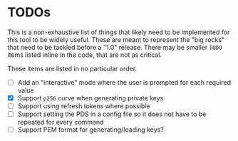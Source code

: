 # TODOs

This is a non-exhaustive list of things that likely need to be implemented for this tool to be widely useful.
These are meant to represent the "big rocks" that need to be tackled before a "1.0" release. There may be smaller
`TODO` items listed inline in the code, that are not as critical.

These items are listed in no particular order.

- [ ] Add an "interactive" mode where the user is prompted for each required value
- [x] Support `p256` curve when generating private keys
- [ ] Support using refresh tokens where possible
- [ ] Support setting the PDS in a config file so it does not have to be repeated for every command
- [ ] Support PEM format for generating/loading keys?

